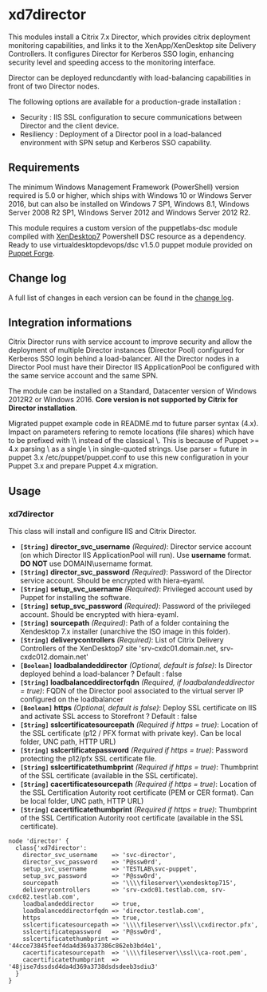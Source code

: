 # xd7director #

This modules install a Citrix 7.x Director, which provides citrix deployment monitoring capabilities, and links it to the XenApp/XenDesktop site Delivery Controllers.
It configures Director for Kerberos SSO login, enhancing security level and speeding access to the monitoring interface.

Director can be deployed reduncdantly with load-balancing capabilities in front of two Director nodes.

The following options are available for a production-grade installation :
- Security : IIS SSL configuration to secure communications between Director and the client device.
- Resiliency : Deployment of a Director pool in a load-balanced environment with SPN setup and Kerberos SSO capability.

## Requirements ##

The minimum Windows Management Framework (PowerShell) version required is 5.0 or higher, which ships with Windows 10 or Windows Server 2016, but can also be installed on Windows 7 SP1, Windows 8.1, Windows Server 2008 R2 SP1, Windows Server 2012 and Windows Server 2012 R2.

This module requires a custom version of the puppetlabs-dsc module compiled with [XenDesktop7](https://github.com/VirtualEngine/XenDesktop7) Powershell DSC resource as a dependency. Ready to use virtualdesktopdevops/dsc v1.5.0 puppet module provided on [Puppet Forge](https://forge.puppet.com/virtualdesktopdevops/dsc).

## Change log ##

A full list of changes in each version can be found in the [change log](CHANGELOG.md).


## Integration informations ##
Citrix Director runs with service account to improve security and allow the deployment of multiple Director instances (Director Pool) configured for Kerberos SSO login behind a load-balancer.
All the Director nodes in a Director Pool must have their Director IIS ApplicationPool be configured with the same service account and the same SPN.

The module can be installed on a Standard, Datacenter version of Windows 2012R2 or Windows 2016. **Core version is not supported by Citrix for Director installation**.

Migrated puppet example code in README.md to future parser syntax (4.x). Impact on parameters refering to remote locations (file shares) which have to be prefixed with \\\\ instead of the classical \\. This is because of Puppet >= 4.x parsing \\ as a single \ in single-quoted strings. Use parser = future in puppet 3.x /etc/puppet/puppet.conf to use this new configuration in your Puppet 3.x and prepare Puppet 4.x migration.

## Usage ##
### xd7director ###
This class will install and configure IIS and Citrix Director.
- **`[String]` director_svc_username** _(Required)_: Director service account (on which Director IIS ApplicationPool will run). Use **username** format. **DO NOT** use DOMAIN\username format.
- **`[String]` director_svc_password** _(Required)_: Password of the Director service account. Should be encrypted with hiera-eyaml.
- **`[String]` setup_svc_username** _(Required)_: Privileged account used by Puppet for installing the software.
- **`[String]` setup_svc_password** _(Required)_: Password of the privileged account. Should be encrypted with hiera-eyaml.
- **`[String]` sourcepath** _(Required)_: Path of a folder containing the Xendesktop 7.x installer (unarchive the ISO image in this folder).
- **`[String]` deliverycontrollers** _(Required)_: List of Citrix Delivery Controllers of the XenDesktop7 site 'srv-cxdc01.domain.net, srv-cxdc012.domain.net'
- **`[Boolean]` loadbalandeddirector** _(Optional, default is false)_: Is Director deployed behind a load-balancer ? Default : false
- **`[String]` loadbalanceddirectorfqdn** _(Required, if loadbalandeddirector = true)_: FQDN of the Director pool associated to the virtual server IP configured on the loadbalancer
- **`[Boolean]` https** _(Optional, default is false)_: Deploy SSL certificate on IIS and activate SSL access to Storefront ? Default : false
- **`[String]` sslcertificatesourcepath** _(Required if https = true)_: Location of the SSL certificate (p12 / PFX format with private key). Can be local folder, UNC path, HTTP URL)
- **`[String]` sslcertificatepassword** _(Required if https = true)_: Password protecting the p12/pfx SSL certificate file.
- **`[String]` sslcertificatethumbprint** _(Required if https = true)_: Thumbprint of the SSL certificate (available in the SSL certificate).
- **`[String]` cacertificatesourcepath** _(Required if https = true)_: Location of the SSL Certification Autority root certificate (PEM or CER format). Can be local folder, UNC path, HTTP URL)
- **`[String]` cacertificatethumbprint** _(Required if https = true)_: Thumbprint of the SSL Certification Autority root certificate (available in the SSL certificate).

~~~puppet
node 'director' {
  class{'xd7director':
    director_svc_username    => 'svc-director',
    director_svc_password    => 'P@ssw0rd',
    setup_svc_username       => 'TESTLAB\svc-puppet',
    setup_svc_password       => 'P@ssw0rd',
    sourcepath               => '\\\\fileserver\\xendesktop715',
    deliverycontrollers      => 'srv-cxdc01.testlab.com, srv-cxdc02.testlab.com',
    loadbalandeddirector     => true,
    loadbalanceddirectorfqdn => 'director.testlab.com',
    https                    => true,
    sslcertificatesourcepath => '\\\\fileserver\\ssl\\cxdirector.pfx',
    sslcertificatepassword   => 'P@ssw0rd',
    sslcertificatethumbprint => '44cce73845feef4da4d369a37386c862eb3bd4e1',
    cacertificatesourcepath  => '\\\\fileserver\\ssl\\ca-root.pem',
    cacertificatethumbprint  => '48jise7dssdsd4da4d369a3738dsdsdeeb3sdiu3'
  }
}
~~~
